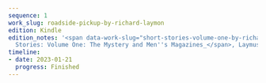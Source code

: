 ```yaml
---
sequence: 1
work_slug: roadside-pickup-by-richard-laymon
edition: Kindle
edition_notes: '<span data-work-slug="short-stories-volume-one-by-richard-laymon">_Short
  Stories: Volume One: The Mystery and Men''s Magazines_</span>, Laymusings, 2014'
timeline:
- date: 2023-01-21
  progress: Finished
---
```


